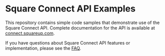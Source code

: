 # Square Connect API Examples

This repository contains simple code samples that demonstrate use of the Square Connect API. Complete documentation for the API is available at [connect.squareup.com](https://connect.squareup.com).

If you have questions about Square Connect API features or implementation, please see the [FAQ](https://docs.connect.squareup.com/articles/faq/).
